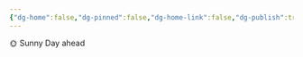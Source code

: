 ```yaml
---
{"dg-home":false,"dg-pinned":false,"dg-home-link":false,"dg-publish":true,"tags":["dgblip"],"disabled rules":["yaml-title","yaml-title-alias","file-name-heading"],"title":"philipp on mastodon @ 2024-05-15","created-date":"2024-05-15T06:42:56","id":112443744329104370,"updated-date":"2025-05-02T08:50:44","dg-path":"blips/112443744329104367.md","permalink":"/blips/112443744329104367/","dgPassFrontmatter":true}
---
```



🌞 Sunny Day ahead



